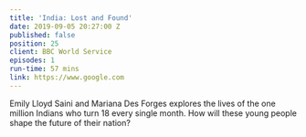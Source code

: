 ```yaml
---
title: 'India: Lost and Found'
date: 2019-09-05 20:27:00 Z
published: false
position: 25
client: BBC World Service
episodes: 1
run-time: 57 mins
link: https://www.google.com
---
```


Emily Lloyd Saini and Mariana Des Forges explores the lives of the one million Indians who turn 18 every single month. How will these young people shape the future of their nation?